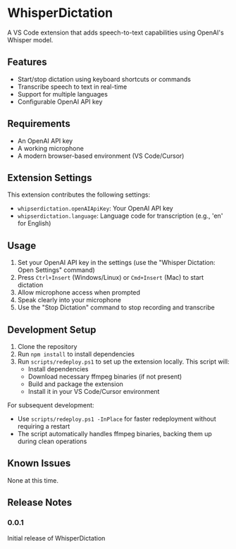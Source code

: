 # WhisperDictation

A VS Code extension that adds speech-to-text capabilities using OpenAI's Whisper model.

## Features

- Start/stop dictation using keyboard shortcuts or commands
- Transcribe speech to text in real-time
- Support for multiple languages
- Configurable OpenAI API key

## Requirements

- An OpenAI API key
- A working microphone
- A modern browser-based environment (VS Code/Cursor)

## Extension Settings

This extension contributes the following settings:

- `whipserdictation.openAIApiKey`: Your OpenAI API key
- `whipserdictation.language`: Language code for transcription (e.g., 'en' for English)

## Usage

1. Set your OpenAI API key in the settings (use the "Whisper Dictation: Open Settings" command)
2. Press `Ctrl+Insert` (Windows/Linux) or `Cmd+Insert` (Mac) to start dictation
3. Allow microphone access when prompted
4. Speak clearly into your microphone
5. Use the "Stop Dictation" command to stop recording and transcribe

## Development Setup

1. Clone the repository
2. Run `npm install` to install dependencies
3. Run `scripts/redeploy.ps1` to set up the extension locally. This script will:
   - Install dependencies
   - Download necessary ffmpeg binaries (if not present)
   - Build and package the extension
   - Install it in your VS Code/Cursor environment

For subsequent development:

- Use `scripts/redeploy.ps1 -InPlace` for faster redeployment without requiring a restart
- The script automatically handles ffmpeg binaries, backing them up during clean operations

## Known Issues

None at this time.

## Release Notes

### 0.0.1

Initial release of WhisperDictation
